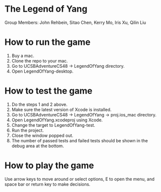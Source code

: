 # The Legend of Yang
Group Members: John Rehbein, Sitao Chen, Kerry Mo, Iris Xu, Qilin Liu

# How to run the game
1. Buy a mac.
2. Clone the repo to your mac.
3. Go to UCSBAdventureCS48 -> LegendOfYang directory.
4. Open LegendOfYang-desktop.

# How to test the game
1. Do the steps 1 and 2 above.
2. Make sure the latest version of Xcode is installed.
3. Go to UCSBAdventureCS48 -> LegendOfYang -> proj.ios_mac directory.
4. Open LegendOfYang.xcodeproj using Xcode.
5. Change the target to LegendOfYang-test.
6. Run the project.
7. Close the window popped out.
8. The number of passed tests and failed tests should be shown in the debug area at the bottom.

# How to play the game
Use arrow keys to move around or select options, E to open the menu, and space bar or return key to make decisions.
